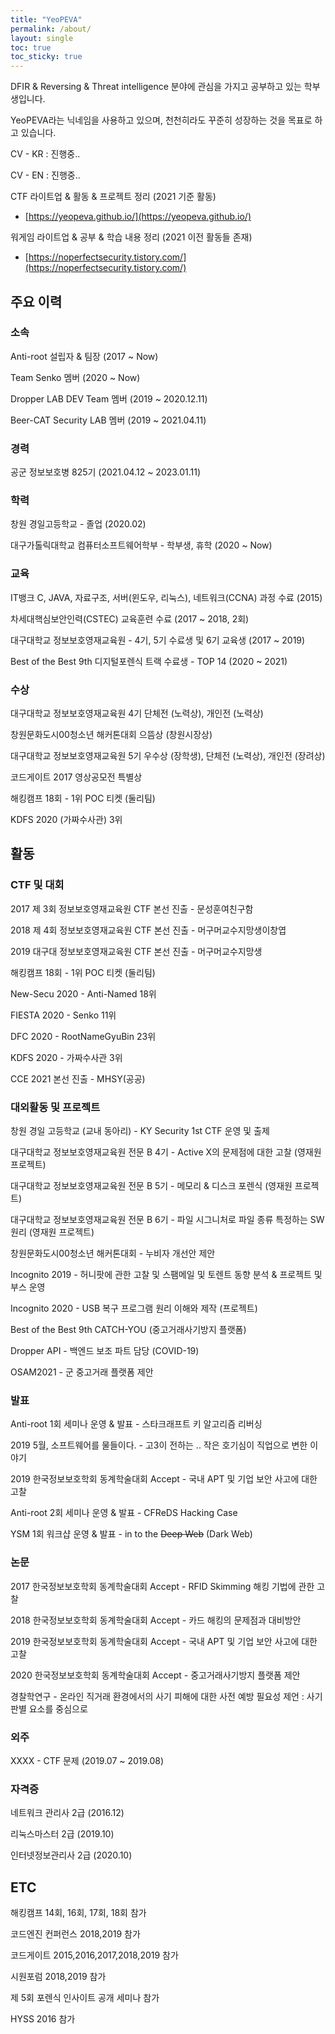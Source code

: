 ```yaml
---
title: "YeoPEVA"
permalink: /about/
layout: single
toc: true
toc_sticky: true
---
```




DFIR & Reversing & Threat intelligence 분야에 관심을 가지고 공부하고 있는 학부생입니다.

YeoPEVA라는 닉네임을 사용하고 있으며, 천천히라도 꾸준히 성장하는 것을 목표로 하고 있습니다.



CV - KR : 진행중.. 

CV - EN : 진행중.. 

CTF 라이트업 & 활동 & 프로젝트 정리 (2021 기준 활동)

- [https://yeopeva.github.io/](https://yeopeva.github.io/)

워게임 라이트업 & 공부 & 학습 내용 정리 (2021 이전 활동들 존재)

- [https://noperfectsecurity.tistory.com/](https://noperfectsecurity.tistory.com/)



## 주요 이력
### 소속

Anti-root 설립자 & 팀장 (2017 ~ Now)

Team Senko 멤버 (2020 ~ Now) 

Dropper LAB DEV Team 멤버 (2019 ~ 2020.12.11)

Beer-CAT Security LAB 멤버 (2019 ~ 2021.04.11)

### 경력

공군 정보보호병 825기 (2021.04.12 ~ 2023.01.11)

### 학력

창원 경일고등학교 - 졸업 (2020.02)

대구가톨릭대학교 컴퓨터소프트웨어학부 - 학부생, 휴학 (2020 ~ Now)

### 교육

IT뱅크 C, JAVA, 자료구조, 서버(윈도우, 리눅스), 네트워크(CCNA) 과정 수료 (2015)

차세대핵심보안인력(CSTEC) 교육훈련 수료  (2017 ~ 2018, 2회)

대구대학교 정보보호영재교육원 - 4기, 5기 수료생 및 6기 교육생 (2017 ~ 2019)

Best of the Best 9th 디지털포렌식 트랙 수료생 - TOP 14 (2020 ~ 2021)

### 수상

대구대학교 정보보호영재교육원 4기 단체전 (노력상), 개인전 (노력상)

창원문화도시00청소년 해커톤대회 으뜸상 (창원시장상)

대구대학교 정보보호영재교육원 5기 우수상 (장학생), 단체전 (노력상), 개인전 (장려상)

코드게이트 2017 영상공모전 특별상

해킹캠프 18회 - 1위 POC 티켓 (둘리팀) 

KDFS 2020 (가짜수사관) 3위



## 활동 

### CTF 및 대회

2017 제 3회 정보보호영재교육원 CTF 본선 진출 - 문성훈여친구함 

2018 제 4회 정보보호영재교육원 CTF 본선 진출 - 머구머교수지망생이창엽

2019 대구대 정보보호영재교육원 CTF 본선 진출 - 머구머교수지망생

해킹캠프 18회 - 1위 POC 티켓 (둘리팀) 

New-Secu 2020 - Anti-Named 18위

FIESTA 2020 - Senko 11위

DFC 2020 - RootNameGyuBin 23위

KDFS 2020 - 가짜수사관 3위

CCE 2021 본선 진출 - MHSY(공공)


### 대외활동 및 프로젝트

창원 경일 고등학교 (교내 동아리) - KY Security 1st CTF 운영 및 출제

대구대학교 정보보호영재교육원 전문 B 4기 - Active X의 문제점에 대한 고찰 (영재원 프로젝트)

대구대학교 정보보호영재교육원 전문 B 5기 - 메모리 & 디스크 포렌식 (영재원 프로젝트)

대구대학교 정보보호영재교육원 전문 B 6기 - 파일 시그니처로 파일 종류 특정하는 SW 원리 (영재원 프로젝트)

창원문화도시00청소년 해커톤대회 - 누비자 개선안 제안

Incognito 2019 - 허니팟에 관한 고찰 및 스팸메일 및 토렌트 동향 분석 & 프로젝트 및 부스 운영

Incognito 2020 - USB 복구 프로그램 원리 이해와 제작 (프로젝트)

Best of the Best 9th CATCH-YOU (중고거래사기방지 플랫폼)

Dropper API - 백엔드 보조 파트 담당 (COVID-19)

OSAM2021 - 군 중고거래 플랫폼 제안


### 발표

Anti-root 1회 세미나 운영 & 발표 - 스타크래프트 키 알고리즘 리버싱 

2019 5월, 소프트웨어를 물들이다. - 고3이 전하는 .. 작은 호기심이 직업으로 변한 이야기

2019 한국정보보호학회 동계학술대회 Accept - 국내 APT 및 기업 보안 사고에 대한 고찰

Anti-root 2회 세미나 운영 & 발표 - CFReDS Hacking Case 

YSM 1회 워크샵 운영 & 발표 - in to the ~~Deep Web~~ (Dark Web)


### 논문

2017 한국정보보호학회 동계학술대회 Accept - RFID Skimming 해킹 기법에 관한 고찰

2018 한국정보보호학회 동계학술대회 Accept - 카드 해킹의 문제점과 대비방안

2019 한국정보보호학회 동계학술대회 Accept - 국내 APT 및 기업 보안 사고에 대한 고찰

2020 한국정보보호학회 동계학술대회 Accept - 중고거래사기방지 플랫폼 제안

경찰학연구 - 온라인 직거래 환경에서의 사기 피해에 대한 사전 예방 필요성 제언 : 사기 판별 요소를 중심으로

### 외주

XXXX - CTF 문제 (2019.07 ~ 2019.08)

### 자격증
네트워크 관리사 2급 (2016.12)

리눅스마스터 2급 (2019.10)

인터넷정보관리사 2급 (2020.10)

## ETC 

해킹캠프 14회, 16회, 17회, 18회 참가

코드엔진 컨퍼런스 2018,2019 참가

코드게이트 2015,2016,2017,2018,2019 참가 

시원포럼 2018,2019 참가 

제 5회 포렌식 인사이트 공개 세미나 참가

HYSS 2016 참가  
